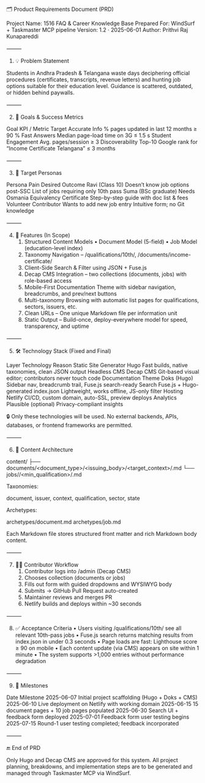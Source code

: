 🗂️ Product Requirements Document (PRD)

Project Name: 1516 FAQ & Career Knowledge Base
Prepared For: WindSurf + Taskmaster MCP pipeline
Version: 1.2 · 2025-06-01
Author: Prithvi Raj Kunapareddi

⸻

1. 💡 Problem Statement

Students in Andhra Pradesh & Telangana waste days deciphering official procedures (certificates, transcripts, revenue letters) and hunting job options suitable for their education level. Guidance is scattered, outdated, or hidden behind paywalls.

⸻

2. 🎯 Goals & Success Metrics

Goal	KPI / Metric	Target
Accurate Info	% pages updated in last 12 months	≥ 90 %
Fast Answers	Median page-load time on 3G	≤ 1.5 s
Student Engagement	Avg. pages/session	≥ 3
Discoverability	Top-10 Google rank for “Income Certificate Telangana”	≤ 3 months


⸻

3. 👥 Target Personas

Persona	Pain	Desired Outcome
Ravi (Class 10)	Doesn’t know job options post-SSC	List of jobs requiring only 10th pass
Suma (BSc graduate)	Needs Osmania Equivalency Certificate	Step-by-step guide with doc list & fees
Volunteer Contributor	Wants to add new job entry	Intuitive form; no Git knowledge


⸻

4. 🔧 Features (In Scope)
	1.	Structured Content Models
• Document Model (5-field)
• Job Model (education-level index)
	2.	Taxonomy Navigation – /qualifications/10th/, /documents/income-certificate/
	3.	Client-Side Search & Filter using JSON + Fuse.js
	4.	Decap CMS Integration – two collections (documents, jobs) with role-based access
	5.	Mobile-First Documentation Theme with sidebar navigation, breadcrumbs, and prev/next buttons
	6.	Multi-taxonomy Browsing with automatic list pages for qualifications, sectors, issuers, etc.
	7.	Clean URLs – One unique Markdown file per information unit
	8.	Static Output – Build-once, deploy-everywhere model for speed, transparency, and uptime

⸻

5. 🛠️ Technology Stack (Fixed and Final)

Layer	Technology	Reason
Static Site Generator	Hugo	Fast builds, native taxonomies, clean JSON output
Headless CMS	Decap CMS	Git-based visual editor; contributors never touch code
Documentation Theme	Doks (Hugo)	Sidebar nav, breadcrumb trail, Fuse.js search-ready
Search	Fuse.js + Hugo-generated index.json	Lightweight, works offline, JS-only filter
Hosting	Netlify	CI/CD, custom domain, auto-SSL, preview deploys
Analytics	Plausible (optional)	Privacy-compliant insights

🔒 Only these technologies will be used. No external backends, APIs, databases, or frontend frameworks are permitted.

⸻

6. 📐 Content Architecture

content/
├── documents/<document_type>/<issuing_body>/<target_context>/<slug>.md
└── jobs/<sector>/<min_qualification>/<slug>.md

Taxonomies:

document, issuer, context, qualification, sector, state

Archetypes:

archetypes/document.md
archetypes/job.md

Each Markdown file stores structured front matter and rich Markdown body content.

⸻

7. 🧑‍💻 Contributor Workflow
	1.	Contributor logs into /admin (Decap CMS)
	2.	Chooses collection (documents or jobs)
	3.	Fills out form with guided dropdowns and WYSIWYG body
	4.	Submits → GitHub Pull Request auto-created
	5.	Maintainer reviews and merges PR
	6.	Netlify builds and deploys within ~30 seconds

⸻

8. ✅ Acceptance Criteria
	•	Users visiting /qualifications/10th/ see all relevant 10th-pass jobs
	•	Fuse.js search returns matching results from index.json in under 0.3 seconds
	•	Page loads are fast: Lighthouse score ≥ 90 on mobile
	•	Each content update (via CMS) appears on site within 1 minute
	•	The system supports >1,000 entries without performance degradation

⸻

9. 📅 Milestones

Date	Milestone
2025-06-07	Initial project scaffolding (Hugo + Doks + CMS)
2025-06-10	Live deployment on Netlify with working domain
2025-06-15	15 document pages + 10 job pages populated
2025-06-30	Search UI + feedback form deployed
2025-07-01      Feedback form user testing begins
2025-07-15	Round-1 user testing completed; feedback incorporated


⸻

🔚 End of PRD

Only Hugo and Decap CMS are approved for this system. All project planning, breakdowns, and implementation steps are to be generated and managed through Taskmaster MCP via WindSurf.

